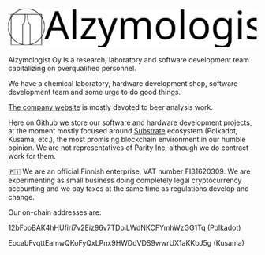 ![Alzymologist Oy](namelogo.svg)

Alzymologist Oy is a research, laboratory and software development team capitalizing on overqualified personnel.

We have a chemical laboratory, hardware development shop, software development team and some urge to do good things.

[The company website](https://zymologia.fi) is mostly devoted to beer analysis work.

Here on Github we store our software and hardware development projects, at the moment mostly focused around [Substrate](https://substrate.io/) ecosystem (Polkadot, Kusama, etc.), the most promising blockchain environment in our humble opinion. We are not representatives of Parity Inc, although we do contract work for them.

🇫🇮 We are an official Finnish enterprise, VAT number FI31620309. We are experimenting as small business doing completely legal cryptocurrency accounting and we pay taxes at the same time as regulations develop and change.

Our on-chain addresses are:

12bFooBAK4hHUfiri7v2Eiz96v7TDoiLWdNKCFYmhWzGG1Tq (Polkadot)

EocabFvqttEamwQKoFyQxLPnx9HWDdVDS9wwrUX1aKKbJ5g (Kusama)

